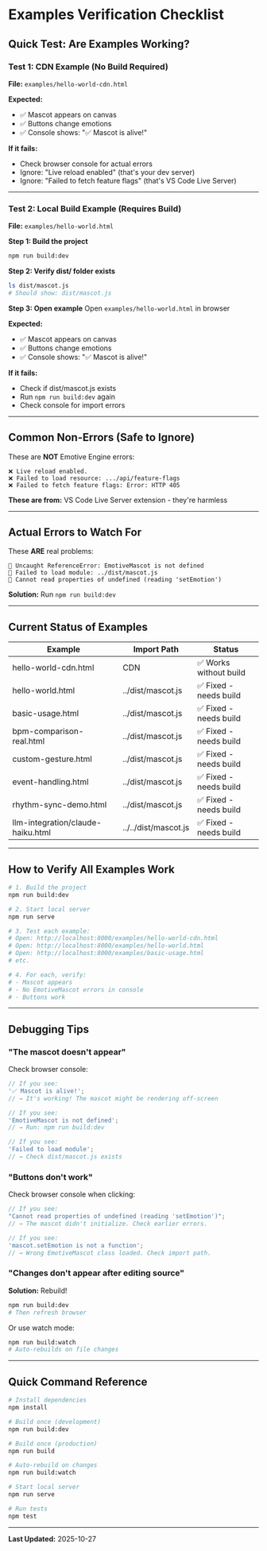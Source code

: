 # Examples Verification Checklist

## Quick Test: Are Examples Working?

### Test 1: CDN Example (No Build Required)

**File:** `examples/hello-world-cdn.html`

**Expected:**

- ✅ Mascot appears on canvas
- ✅ Buttons change emotions
- ✅ Console shows: "✅ Mascot is alive!"

**If it fails:**

- Check browser console for actual errors
- Ignore: "Live reload enabled" (that's your dev server)
- Ignore: "Failed to fetch feature flags" (that's VS Code Live Server)

---

### Test 2: Local Build Example (Requires Build)

**File:** `examples/hello-world.html`

**Step 1: Build the project**

```bash
npm run build:dev
```

**Step 2: Verify dist/ folder exists**

```bash
ls dist/mascot.js
# Should show: dist/mascot.js
```

**Step 3: Open example** Open `examples/hello-world.html` in browser

**Expected:**

- ✅ Mascot appears on canvas
- ✅ Buttons change emotions
- ✅ Console shows: "✅ Mascot is alive!"

**If it fails:**

- Check if dist/mascot.js exists
- Run `npm run build:dev` again
- Check console for import errors

---

## Common Non-Errors (Safe to Ignore)

These are **NOT** Emotive Engine errors:

```
❌ Live reload enabled.
❌ Failed to load resource: .../api/feature-flags
❌ Failed to fetch feature flags: Error: HTTP 405
```

**These are from:** VS Code Live Server extension - they're harmless

---

## Actual Errors to Watch For

These **ARE** real problems:

```
🚨 Uncaught ReferenceError: EmotiveMascot is not defined
🚨 Failed to load module: ../dist/mascot.js
🚨 Cannot read properties of undefined (reading 'setEmotion')
```

**Solution:** Run `npm run build:dev`

---

## Current Status of Examples

| Example                           | Import Path          | Status                 |
| --------------------------------- | -------------------- | ---------------------- |
| hello-world-cdn.html              | CDN                  | ✅ Works without build |
| hello-world.html                  | ../dist/mascot.js    | ✅ Fixed - needs build |
| basic-usage.html                  | ../dist/mascot.js    | ✅ Fixed - needs build |
| bpm-comparison-real.html          | ../dist/mascot.js    | ✅ Fixed - needs build |
| custom-gesture.html               | ../dist/mascot.js    | ✅ Fixed - needs build |
| event-handling.html               | ../dist/mascot.js    | ✅ Fixed - needs build |
| rhythm-sync-demo.html             | ../dist/mascot.js    | ✅ Fixed - needs build |
| llm-integration/claude-haiku.html | ../../dist/mascot.js | ✅ Fixed - needs build |

---

## How to Verify All Examples Work

```bash
# 1. Build the project
npm run build:dev

# 2. Start local server
npm run serve

# 3. Test each example:
# Open: http://localhost:8000/examples/hello-world-cdn.html
# Open: http://localhost:8000/examples/hello-world.html
# Open: http://localhost:8000/examples/basic-usage.html
# etc.

# 4. For each, verify:
# - Mascot appears
# - No EmotiveMascot errors in console
# - Buttons work
```

---

## Debugging Tips

### "The mascot doesn't appear"

Check browser console:

```javascript
// If you see:
'✅ Mascot is alive!';
// → It's working! The mascot might be rendering off-screen

// If you see:
'EmotiveMascot is not defined';
// → Run: npm run build:dev

// If you see:
'Failed to load module';
// → Check dist/mascot.js exists
```

### "Buttons don't work"

Check browser console when clicking:

```javascript
// If you see:
"Cannot read properties of undefined (reading 'setEmotion')";
// → The mascot didn't initialize. Check earlier errors.

// If you see:
'mascot.setEmotion is not a function';
// → Wrong EmotiveMascot class loaded. Check import path.
```

### "Changes don't appear after editing source"

**Solution:** Rebuild!

```bash
npm run build:dev
# Then refresh browser
```

Or use watch mode:

```bash
npm run build:watch
# Auto-rebuilds on file changes
```

---

## Quick Command Reference

```bash
# Install dependencies
npm install

# Build once (development)
npm run build:dev

# Build once (production)
npm run build

# Auto-rebuild on changes
npm run build:watch

# Start local server
npm run serve

# Run tests
npm test
```

---

**Last Updated:** 2025-10-27
